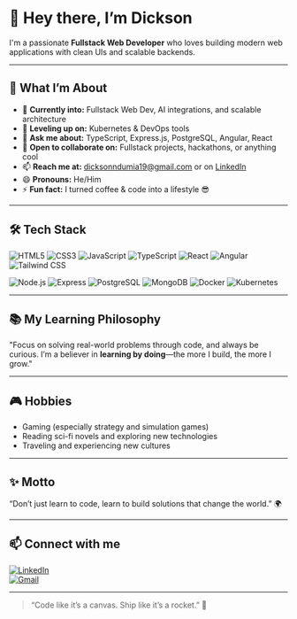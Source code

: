 # 👋 Hey there, I’m Dickson

I'm a passionate **Fullstack Web Developer** who loves building modern web applications with clean UIs and scalable backends.

---

## 🚀 What I’m About

- 👀 **Currently into:** Fullstack Web Dev, AI integrations, and scalable architecture  
- 🌱 **Leveling up on:** Kubernetes & DevOps tools  
- 💬 **Ask me about:** TypeScript, Express.js, PostgreSQL, Angular, React  
- 💞️ **Open to collaborate on:** Fullstack projects, hackathons, or anything cool  
- 📫 **Reach me at:** [dicksonndumia19@gmail.com](mailto:dicksonndumia19@gmail.com) or on [LinkedIn](https://www.linkedin.com/in/dickson-ndumia-a3151034)  
- 😄 **Pronouns:** He/Him  
- ⚡ **Fun fact:** I turned coffee & code into a lifestyle 😎

---

## 🛠️ Tech Stack

![HTML5](https://img.shields.io/badge/HTML5-E34F26?style=for-the-badge&logo=html5&logoColor=white)
![CSS3](https://img.shields.io/badge/CSS3-1572B6?style=for-the-badge&logo=css3)
![JavaScript](https://img.shields.io/badge/JavaScript-F7DF1E?style=for-the-badge&logo=javascript&logoColor=black)
![TypeScript](https://img.shields.io/badge/TypeScript-3178C6?style=for-the-badge&logo=typescript&logoColor=white)
![React](https://img.shields.io/badge/React-61DAFB?style=for-the-badge&logo=react&logoColor=black)
![Angular](https://img.shields.io/badge/Angular-DD0031?style=for-the-badge&logo=angular&logoColor=white)
![Tailwind CSS](https://img.shields.io/badge/Tailwind_CSS-06B6D4?style=for-the-badge&logo=tailwind-css&logoColor=white)

![Node.js](https://img.shields.io/badge/Node.js-339933?style=for-the-badge&logo=nodedotjs&logoColor=white)
![Express](https://img.shields.io/badge/Express.js-000000?style=for-the-badge&logo=express&logoColor=white)
![PostgreSQL](https://img.shields.io/badge/PostgreSQL-316192?style=for-the-badge&logo=postgresql&logoColor=white)
![MongoDB](https://img.shields.io/badge/MongoDB-47A248?style=for-the-badge&logo=mongodb&logoColor=white)
![Docker](https://img.shields.io/badge/Docker-2496ED?style=for-the-badge&logo=docker&logoColor=white)
![Kubernetes](https://img.shields.io/badge/Kubernetes-326CE5?style=for-the-badge&logo=kubernetes&logoColor=white)

---

## 📚 My Learning Philosophy

"Focus on solving real-world problems through code, and always be curious. I’m a believer in **learning by doing**—the more I build, the more I grow."

---

## 🎮 Hobbies

- Gaming (especially strategy and simulation games)  
- Reading sci-fi novels and exploring new technologies  
- Traveling and experiencing new cultures

---

## ✨ Motto

“Don’t just learn to code, learn to build solutions that change the world.” 🌍

---

## 📫 Connect with me

[![LinkedIn](https://img.shields.io/badge/LinkedIn-0077B5?style=for-the-badge&logo=linkedin&logoColor=white)](https://www.linkedin.com/in/dickson-ndumia-a3151034)  
[![Gmail](https://img.shields.io/badge/Email-D14836?style=for-the-badge&logo=gmail&logoColor=white)](mailto:dicksonndumia19@gmail.com)

---

> “Code like it’s a canvas. Ship like it’s a rocket.” 🚀
